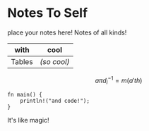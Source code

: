 Notes To Self
=============

place your notes here! Notes of all kinds!

| with | cool |
| ---- | ---- |
| Tables | _(so cool)_ |

$$ a\pi d_i^{-1} = m(a'th) $$

```
fn main() {
    println!("and code!");
}
```

It's like magic!

